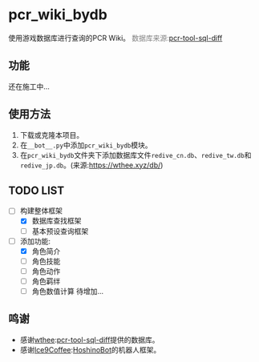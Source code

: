 # pcr_wiki_bydb

使用游戏数据库进行查询的PCR Wiki。
<font color=grey>数据库来源:[pcr-tool-sql-diff](https://github.com/wthee/pcr-tool-sql-diff)</font>

## 功能
还在施工中...

## 使用方法
1. 下载或克隆本项目。
2. 在`__bot__.py`中添加`pcr_wiki_bydb`模块。
3. 在`pcr_wiki_bydb`文件夹下添加数据库文件`redive_cn.db`、`redive_tw.db`和`redive_jp.db`。(来源:https://wthee.xyz/db/)

## TODO LIST
- [ ] 构建整体框架
    - [x] 数据库查找框架
    - [ ] 基本预设查询框架
- [ ] 添加功能:
    - [x] 角色简介
    - [ ] 角色技能
    - [ ] 角色动作
    - [ ] 角色羁绊
    - [ ] 角色数值计算
    待增加...

## 鸣谢
- 感谢[wthee](https://github.com/wthee):[pcr-tool-sql-diff](https://github.com/wthee/pcr-tool-sql-diff)提供的数据库。
- 感谢[Ice9Coffee](https://github.com/Ice9Coffee):[HoshinoBot](https://github.com/Ice9Coffee/HoshinoBot)的机器人框架。